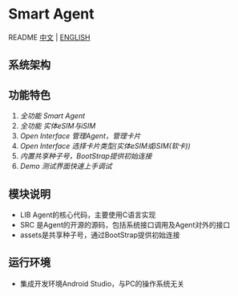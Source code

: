 # Smart Agent
README [中文](https://github.com/redteamobile/SmartAgent/blob/master-smart-agent/README.md) | [ENGLISH](https://github.com/redteamobile/SmartAgent/blob/master-smart-agent/README-EG.md) 

## 系统架构


## 功能特色

1. *全功能 Smart Agent*
2. *全功能 实体eSIM与iSIM*
3. *Open Interface 管理Agent，管理卡片*
4. *Open Interface 选择卡片类型(实体eSIM或iSIM(软卡))*
5. *内置共享种子号，BootStrap提供初始连接*
6. *Demo 测试界面快速上手调试*

## 模块说明

* LIB Agent的核心代码，主要使用C语言实现
* SRC 是Agent的开源的源码，包括系统接口调用及Agent对外的接口
* assets是共享种子号，通过BootStrap提供初始连接

## 运行环境
* 集成开发环境Android Studio，与PC的操作系统无关